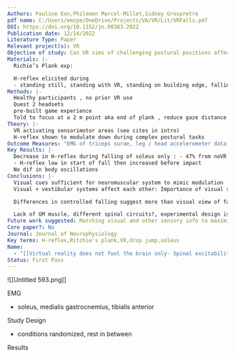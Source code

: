 ```yaml
---
Authors: Pauline Eon,Philemon Marcel-Millet,Sidney Grospretre
pdf name: C:/Users/emzpe/OneDrive/Projects/VA/VR/Lit/VRFalls.pdf
DOI: https://doi.org/10.1152/jn.00383.2022
Publication date: 12/14/2022
Literature Type: Paper
Relevant project(s): VR
Objective of study: Can VR sims of challenging postural positions affect spinal excitability of postural muscles aka spinal reflex pathways
Materials: |-
  Richie’s Plank exp:

  H-reflex elicited during
  - standing still, standing with VR, standing on building edge, falling from building (free fall + controlled descent)
Methods: |-
  Healthy participants , no prior VR use
  Quest 2 headsets
  pre-built game experience 
  Told to focus at a 2 m point aka end of plank , reduce gaze distance effect betwixt conditions 
Theory: |-
  VR activating sensorimotor areas (see cites in intro)
  H-reflex shown to modulate down during complex postural tasks
Outcome Measures: "EMG of triceps surae, leg / head accelerometer data , fear of falling "
Key Results: |-
  Decrease in H-reflex during falling of soleus only : - 47% from noVR
  - H-reflex low in start of fall then increased before impact
  No dif in body oscillations
Conclusions: |-
  Visual cues sufficient for neuromuscular system to mimic modulation 
  Visual + vestibular systems affect each other: Importance of visual stream during falling

  Differences in controlled falling suggest more than visual view of falling is at play, maybe a fear response

  Lack of GM muscle, different spinal circuits?, experimental design issue recording from extended leg
Future work suggested: Matching visual and other sensory info to maximize VR effect
Core paper?: No
Journal: Journal of Neurophysiology
Key terms: H-reflex,Ritchie's plank,VR,drop jump,soleus
Name:
  - "[[Virtual reality does not fool the brain only- Spinal excitability changes during virtually simulated falling]]"
Status: First Pass
---
```

![[Untitled 593.png]]

EMG

- soleus, medialis gastrocnemius, tibialis anterior

  

Study Design

- conditions randomized, rest in between

  

Results